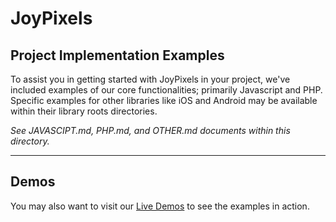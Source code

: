 # JoyPixels

## **Project Implementation Examples**

To assist you in getting started with JoyPixels in your project, we've included examples of our core functionalities; primarily Javascript and PHP. Specific examples for other libraries like iOS and Android may be available within their library roots directories.

*See JAVASCIPT.md, PHP.md, and OTHER.md documents within this directory.*

----------

## Demos

You may also want to visit our <a href="https://demos.joypixels.com/latest/" target="_blank">Live Demos</a> to see the examples in action.